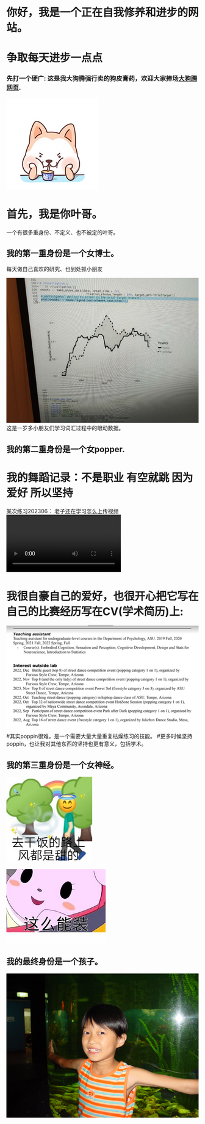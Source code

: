 # 你好，我是一个正在自我修养和进步的网站。
# 争取每天进步一点点

### 先打一个硬广: 这是我大狗腾强行卖的狗皮膏药，欢迎大家捧场[大狗腾网页](http://terry3t.com).
![Page Speed](/README_images/achai.jpeg)

# 首先，我是你叶哥。
一个有很多重身份、不定义、也不被定的叶哥。


## 我的第一重身份是一个女博士。
每天做自己喜欢的研究、也到处抓小朋友

![Page Speed](/README_images/EyetrackingYe.jpeg)
这是一岁多小朋友们学习词汇过程中的眼动数据。

## 我的第二重身份是一个女popper.

# 我的舞蹈记录：不是职业 有空就跳 因为爱好 所以坚持
某次练习202306： 老子还在学习怎么上传视频
![Page Speed](/README_images/danceYe.mp4)
# 我很自豪自己的爱好，也很开心把它写在自己的比赛经历写在CV(学术简历)上:
![Page Speed](/README_images/BattleCV.jpeg)
#其实poppin很难，是一个需要大量大量重复枯燥练习的技能。
#更多时候坚持poppin，也让我对其他东西的坚持也更有意义，包括学术。


## 我的第三重身份是一个女神经。

![Page Speed](/README_images/ganfan.jpeg)

![Page Speed](/README_images/zhuang.jpeg)

## 我的最终身份是一个孩子。
![Page Speed](/README_images/LittleYe.jpeg)
